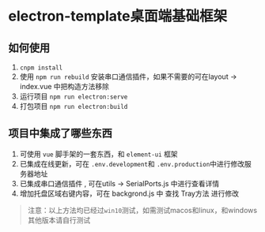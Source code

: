# electron-template桌面端基础框架

## 如何使用
1. `cnpm install`
2. 使用 `npm run rebuild` 安装串口通信插件，如果不需要的可在layout -> index.vue 中把构造方法移除
3. 运行项目 `npm run electron:serve`
4. 打包项目 `npm run electron:build`
## 项目中集成了哪些东西
1. 可使用 `vue` 脚手架的一套东西，和 `element-ui` 框架
2. 已集成在线更新，可在 `.env.development`和 `.env.production`中进行修改服务器地址
3. 已集成串口通信插件 , 可在utils -> SerialPorts.js 中进行查看详情
4. 增加托盘区域右键内容，可在 backgrond.js 中 查找 Tray方法 进行修改
> 注意：以上方法均已经过`win10`测试，如需测试macos和linux，和windows其他版本请自行测试

